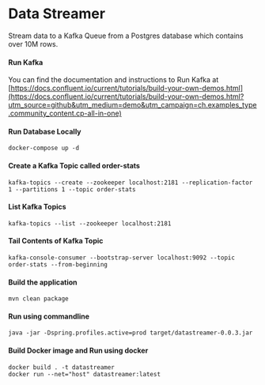 # Data Streamer
Stream data to a Kafka Queue from a Postgres database which contains over 10M rows.

#### Run Kafka 
You can find the documentation and instructions to Run Kafka at [https://docs.confluent.io/current/tutorials/build-your-own-demos.html](https://docs.confluent.io/current/tutorials/build-your-own-demos.html?utm_source=github&utm_medium=demo&utm_campaign=ch.examples_type.community_content.cp-all-in-one)

#### Run Database Locally
```
docker-compose up -d
```

#### Create a Kafka Topic called order-stats
```
kafka-topics --create --zookeeper localhost:2181 --replication-factor 1 --partitions 1 --topic order-stats
```

#### List Kafka Topics
```
kafka-topics --list --zookeeper localhost:2181
```

#### Tail Contents of Kafka Topic
```
kafka-console-consumer --bootstrap-server localhost:9092 --topic order-stats --from-beginning
```
#### Build the application
```
mvn clean package
```
#### Run using commandline
```
java -jar -Dspring.profiles.active=prod target/datastreamer-0.0.3.jar
```
#### Build Docker image and Run using docker
```
docker build . -t datastreamer
docker run --net="host" datastreamer:latest
```